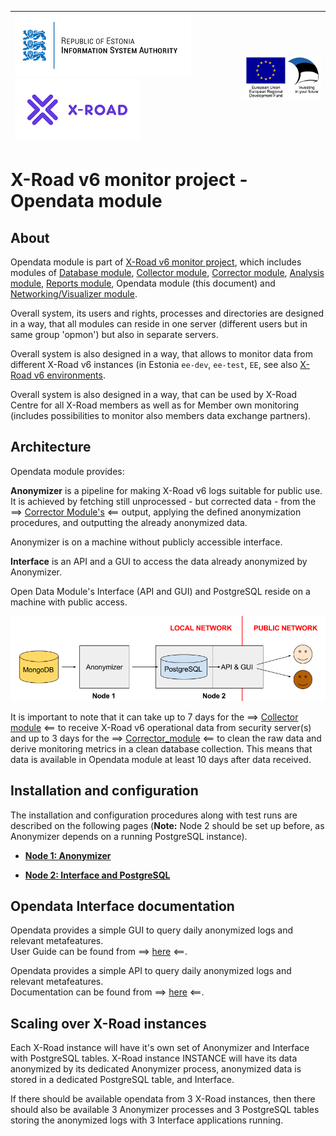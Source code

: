 
| [![Republic of Estonia Information System Authority](img/ria_100_en.png)](https://www.ria.ee/en.html) [![X-ROAD](img/xroad_100_en.png)](https://www.ria.ee/en/state-information-system/x-tee.html) | ![European Union / European Regional Development Fund / Investing in your future](img/eu_rdf_100_en.png "Documents that are tagged with EU/SF logos must keep the logos until 1.11.2022. If it has not stated otherwise in the documentation. If new documentation is created  using EU/SF resources the logos must be tagged appropriately so that the deadline for logos could be found.") |
| :-------------------------------------------------- | -------------------------: |

# X-Road v6 monitor project - Opendata module

## About

Opendata module is part of [X-Road v6 monitor project](../README.md), which includes modules of [Database module](database_module.md), [Collector module](collector_module.md), [Corrector module](corrector_module.md), [Analysis module](analysis_module.md), [Reports module](reports_module.md), Opendata module (this document) and [Networking/Visualizer module](networking_module.md).

Overall system, its users and rights, processes and directories are designed in a way, that all modules can reside in one server (different users but in same group 'opmon') but also in separate servers.  

Overall system is also designed in a way, that allows to monitor data from different X-Road v6 instances (in Estonia `ee-dev`, `ee-test`, `EE`, see also [X-Road v6 environments](https://moodle.ria.ee/mod/page/view.php?id=700).

Overall system is also designed in a way, that can be used by X-Road Centre for all X-Road members as well as for Member own monitoring (includes possibilities to monitor also members data exchange partners).

## Architecture

Opendata module provides:

**Anonymizer** is a pipeline for making X-Road v6 logs suitable for public use. It is achieved by fetching still unprocessed - but corrected data - from the ==> [Corrector Module's](corrector_module.md) <== output, applying the defined anonymization procedures, and outputting the already anonymized data.

Anonymizer is on a machine without publicly accessible interface.

**Interface** is an API and a GUI to access the data already anonymized by Anonymizer.

Open Data Module's Interface (API and GUI) and PostgreSQL reside on a machine with public access.

![system diagram](img/opendata/opendata_overview.png "System overview")

It is important to note that it can take up to 7 days for the ==> [Collector module](collector_module.md) <== to receive X-Road v6 operational data from security server(s) and up to 3 days for the ==> [Corrector_module](corrector_module.md) <== to clean the raw data and derive monitoring metrics in a clean database collection.
This means that data is available in Opendata module at least 10 days after data received.

## Installation and configuration

The installation and configuration procedures along with test runs are described on the following pages (**Note:** Node 2 should be set up before, as Anonymizer depends on  a running PostgreSQL instance).

- [**Node 1: Anonymizer**](opendata/anonymizer.md)

- [**Node 2: Interface and PostgreSQL**](opendata/interface_postgresql.md)

## Opendata Interface documentation

Opendata provides a simple GUI to query daily anonymized logs and relevant metafeatures.  
User Guide can be found from ==> [here](opendata/user_guide/ug_opendata_interface.md) <==.

Opendata provides a simple API to query daily anonymized logs and relevant metafeatures.  
Documentation can be found from ==> [here](opendata/user_guide/ug_opendata_api.md) <==.

## Scaling over X-Road instances

Each X-Road instance will have it's own set of Anonymizer and Interface with PostgreSQL tables. 
X-Road instance INSTANCE will have its data anonymized by its dedicated Anonymizer process, anonymized data is stored in a dedicated PostgreSQL table, and Interface.

If there should be available opendata from 3 X-Road instances, then there should also be available 3 Anonymizer processes and 3 PostgreSQL tables storing the anonymized logs with 3 Interface applications running.


